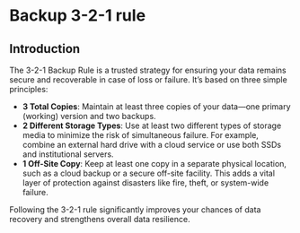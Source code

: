 # Backup 3-2-1 rule


## Introduction


The 3-2-1 Backup Rule is a trusted strategy for ensuring your data remains secure and recoverable in case of loss or failure. It’s based on three simple principles:

- **3 Total Copies**: Maintain at least three copies of your data—one primary (working) version and two backups.
- **2 Different Storage Types**: Use at least two different types of storage media to minimize the risk of simultaneous failure. For example, combine an external hard drive with a cloud service or use both SSDs and institutional servers.
- **1 Off-Site Copy**: Keep at least one copy in a separate physical location, such as a cloud backup or a secure off-site facility. This adds a vital layer of protection against disasters like fire, theft, or system-wide failure.

Following the 3-2-1 rule significantly improves your chances of data recovery and strengthens overall data resilience.
